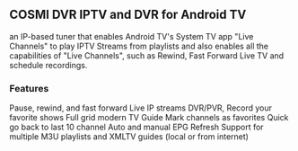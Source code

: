 ## COSMI DVR IPTV and DVR for Android TV

an IP-based tuner that enables Android TV's System TV app "Live Channels" to play IPTV Streams from playlists and also enables all the capabilities of "Live Channels", such as Rewind, Fast Forward Live TV and schedule recordings.

### Features

Pause, rewind, and fast forward Live IP streams
DVR/PVR, Record your favorite shows
Full grid modern TV Guide
Mark channels as favorites
Quick go back to last 10 channel
Auto and manual EPG Refresh
Support for multiple M3U playlists and XMLTV guides (local or from internet)
